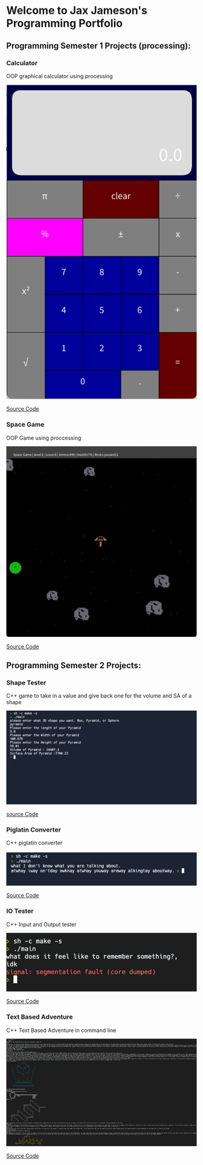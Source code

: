# Welcome to Jax Jameson's Programming Portfolio

## Programming Semester 1 Projects (processing):

### Calculator

OOP graphical calculator using processing

![Calculator](https://github.com/600222212/ProgrammingPortfolioA32023/blob/gh-pages/images/Calc.png?raw=true)

[Source Code](https://github.com/600222212/ProgrammingPortfolioA32023/tree/gh-pages/src/calc)

### Space Game

OOP Game using proccessing

![SpaceGame](https://github.com/600222212/ProgrammingPortfolioA32023/blob/gh-pages/images/SpaceGame2.png?raw=true)

[Source Code](https://github.com/600222212/ProgrammingPortfolioA32023/tree/gh-pages/src/SpaceGame)

## Programming Semester 2 Projects:

### Shape Tester

C++ game to take in a value and give back one for the volume and SA of a shape

![ShapeTester](https://github.com/600222212/ProgrammingPortfolioA32023/blob/gh-pages/images/Shapetester.png?raw=true)

[source Code](https://github.com/600222212/ProgrammingPortfolioA32023/tree/gh-pages/src/ShapeTester/ShapeTesterMain)

### Piglatin Converter

C++ piglatin converter

![Piglatin](https://github.com/600222212/ProgrammingPortfolioA32023/blob/gh-pages/images/Strings.png?raw=true)

[Source Code](https://github.com/600222212/ProgrammingPortfolioA32023/blob/gh-pages/src/Strings%20(1).zip)

### IO Tester

C++ Input and Output tester

![IOTester](https://github.com/600222212/ProgrammingPortfolioA32023/blob/gh-pages/images/IOtester.png?raw=true)

[Source Code](https://github.com/600222212/ProgrammingPortfolioA32023/tree/gh-pages/C%2B%2BSRC/IOTester)

### Text Based Adventure

C++ Text Based Adventure in command line

![TextBasedAdventure](https://github.com/600222212/ProgrammingPortfolioA32023/blob/gh-pages/images/TextBasedAdventure.png?raw=true)

[Source Code](https://github.com/600222212/ProgrammingPortfolioA32023/tree/gh-pages/C%2B%2BSRC/TextBasedAdventure%20(3))
